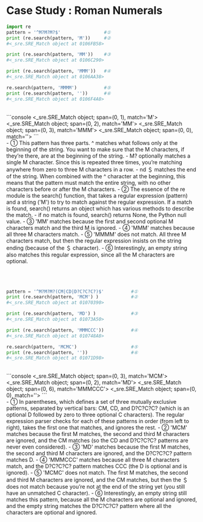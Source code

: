 # Case Study : Roman Numerals

```python 
import re
pattern = '^M?M?M?$'                #①
print (re.search(pattern, 'M'))     #②
#<_sre.SRE_Match object at 0106FB58>

print (re.search(pattern, 'MM'))    #③
#<_sre.SRE_Match object at 0106C290>

print (re.search(pattern, 'MMM'))   #④
#<_sre.SRE_Match object at 0106AA38>

re.search(pattern, 'MMMM')          #⑤
print (re.search(pattern, ''))      #⑥
#<_sre.SRE_Match object at 0106F4A8>
```
</br>
```console
<_sre.SRE_Match object; span=(0, 1), match='M'>
<_sre.SRE_Match object; span=(0, 2), match='MM'>
<_sre.SRE_Match object; span=(0, 3), match='MMM'>
<_sre.SRE_Match object; span=(0, 0), match=''>
```
</br>
- ① This pattern has three parts. ^ matches what follows only at the beginning of the string. You want to make sure that the M characters, if they’re there, are at the beginning of the string.
    - M? optionally matches a single M character. Since this is repeated three times, you’re matching anywhere from zero to three M characters in a row.
    - nd ＄ matches the end of the string. When combined with the ^ character at the beginning, this means that the pattern must match the entire string, with no other characters before or after the M characters.
- ② The essence of the re module is the search() function, that takes a regular expression (pattern) and a string ('M') to try to match against the regular expression. If a match is found, search() returns an object which has various methods to describe the match.
    - if no match is found, search() returns None, the Python null value.
- ③ 'MM’ matches because the first and second optional M characters match and the third M is ignored.
- ④ 'MMM' matches because all three M characters match.
- ⑤ 'MMMM' does not match. All three M characters match, but then the regular expression insists on the string ending (because of the ＄ character).
- ⑥ Interestingly, an empty string also matches this regular expression, since all the M characters are optional.

</br>
</br>
</br>
</br>

```python import re
pattern = '^M?M?M?(CM|CD|D?C?C?C?)$'          #①
print (re.search(pattern, 'MCM') )            #②
#<_sre.SRE_Match object at 01070390>

print (re.search(pattern, 'MD') )             #③
#<_sre.SRE_Match object at 01073A50>

print (re.search(pattern, 'MMMCCC'))          #④
#<_sre.SRE_Match object at 010748A8>

re.search(pattern, 'MCMC')                    #⑤
print (re.search(pattern, ''))                #⑥
#<_sre.SRE_Match object at 01071D98>
```
</br>
```console 
<_sre.SRE_Match object; span=(0, 3), match='MCM'>
<_sre.SRE_Match object; span=(0, 2), match='MD'>
<_sre.SRE_Match object; span=(0, 6), match='MMMCCC'>
<_sre.SRE_Match object; span=(0, 0), match=''>
```
</br>
- ① In parentheses, which defines a set of three mutually exclusive patterns, separated by vertical bars: CM, CD, and D?C?C?C? (which is an optional D followed by zero to three optional C characters). The regular expression parser checks for each of these patterns in order (from left to right), takes the first one that matches, and ignores the rest.
- ② 'MCM' matches because the first M matches, the second and third M characters are ignored, and the CM matches (so the CD and D?C?C?C? patterns are never even considered).
- ③ 'MD' matches because the first M matches, the second and third M characters are ignored, and the D?C?C?C? pattern matches D.
- ④ 'MMMCCC' matches because all three M characters match, and the D?C?C?C? pattern matches CCC (the D is optional and is ignored).
- ⑤ 'MCMC' does not match. The first M matches, the second and third M characters are ignored, and the CM matches, but then the ＄ does not match because you’re not at the end of the string yet (you still have an unmatched C character).
- ⑥ Interestingly, an empty string still matches this pattern, because all the M characters are optional and ignored, and the empty string matches the D?C?C?C? pattern where all the characters are optional and ignored.

